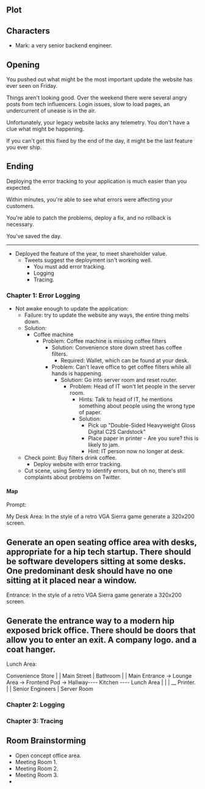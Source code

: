 
## Plot

## Characters

* Mark: a very senior backend engineer.

## Opening

You pushed out what might be the most important update the website has
ever seen on Friday.

Things aren't looking good. Over the weekend there were several angry
posts from tech influencers. Login issues, slow to load pages, an undercurrent of unease is in the air.

Unfortunately, your legacy website lacks any telemetry. You don't have a clue what might be happening.

If you can't get this fixed by the end of the day, it might be the last feature you ever ship.

## Ending

Deploying the error tracking to your application is much easier than you expected.

Within minutes, you're able to see what errors were affecting your customers.

You're able to patch the problems, deploy a fix, and no rollback is necessary.

You've saved the day.

----

* Deployed the feature of the year, to meet shareholder value.
    * Tweets suggest the deployment isn't working well.
        * You must add error tracking.
        * Logging
        * Tracing.

### Chapter 1: Error Logging

* Not awake enough to update the application:
    * Failure: try to update the website any ways, the entire thing melts down.
    * Solution:
        * Coffee machine
            * Problem: Coffee machine is missing coffee filters
                * Solution: Convenience store down street has coffee filters.
                    * Required: Wallet, which can be found at your desk.
                * Problem: Can't leave office to get coffee filters while all hands is happening.
                    * Solution: Go into server room and reset router.
                        * Problem: Head of IT won't let people in the server room.
                            * Hints: Talk to head of IT, he mentions something about people using the wrong type of paper.
                            * Solution: 
                                * Pick up "Double-Sided Heavyweight Gloss Digital C2S Cardstock"
                                * Place paper in printer - Are you sure? this is likely to jam.
                                * Hint: IT person now no longer at desk.
    * Check point: Buy filters drink coffee.
        *  Deploy website with error tracking.
    * Cut scene, using Sentry to identify errors, but oh no, there's still complaints about problems on Twitter.

#### Map

Prompt:

My Desk Area:
In the style of a retro VGA Sierra game generate a 320x200 screen.

Generate an open seating office area with desks, appropriate for a hip tech startup. There should be software developers sitting at some desks. One predominant desk should have no one sitting at it placed near a window.
---
Entrance:
In the style of a retro VGA Sierra game generate a 320x200 screen.

Generate the entrance way to a modern hip exposed brick office. There should be doors that allow you to
enter an exit. A company logo. and a coat hanger.
---
Lunch Area:

Convenience Store
     |
     |
Main Street
     |                                          Bathroom
     |                                             |
Main Entrance -> Lounge Area -> Frontend Pod -> Hallway---- Kitchen ---- Lunch Area
                                                   | |
                                                   |  __ Printer.
                                                   |
                                                   |
                                                Senior Engineers
                                                   |
                                                Server Room



### Chapter 2: Logging

### Chapter 3: Tracing

## Room Brainstorming

* Open concept office area.
* Meeting Room 1.
* Meeting Room 2.
* Meeting Room 3.
* 